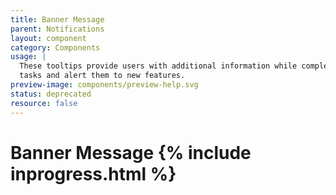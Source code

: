 ```yaml
---
title: Banner Message
parent: Notifications
layout: component
category: Components
usage: |
  These tooltips provide users with additional information while completing
  tasks and alert them to new features.
preview-image: components/preview-help.svg
status: deprecated
resource: false
---
```


# Banner Message {% include inprogress.html %}
